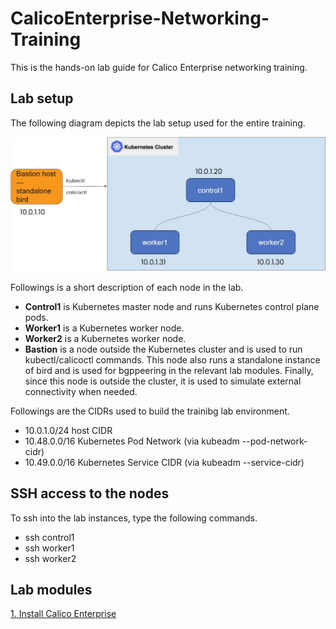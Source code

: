 # CalicoEnterprise-Networking-Training
This is the hands-on lab guide for Calico Enterprise networking training.

## Lab setup

The following diagram depicts the lab setup used for the entire training.

![image](img/1.Lab-Topology.JPG)



Followings is a short description of each node in the lab.

* **Control1** is Kubernetes master node and runs Kubernetes control plane pods.
* **Worker1** is a Kubernetes worker node.
* **Worker2** is a Kubernetes worker node.
* **Bastion** is a node outside the Kubernetes cluster and is used to run kubectl/calicoctl commands. This node also runs a standalone instance of bird and is used for bgppeering in the relevant lab modules. Finally, since this node is outside the cluster, it is used to simulate external connectivity when needed.

Followings are the CIDRs used to build the trainibg lab environment.

* 10.0.1.0/24 host CIDR
* 10.48.0.0/16 Kubernetes Pod Network (via kubeadm --pod-network-cidr)
* 10.49.0.0/16 Kubernetes Service CIDR (via kubeadm --service-cidr)

## SSH access to the nodes

To ssh into the lab instances, type the following commands.

* ssh control1 
* ssh worker1
* ssh worker2


## Lab modules

[1. Install Calico Enterprise](https://github.com/Pooriya-a/CalicoEnterprise-Networking-Training/tree/main/1.%20Install%20Calico%20Enterprise)
